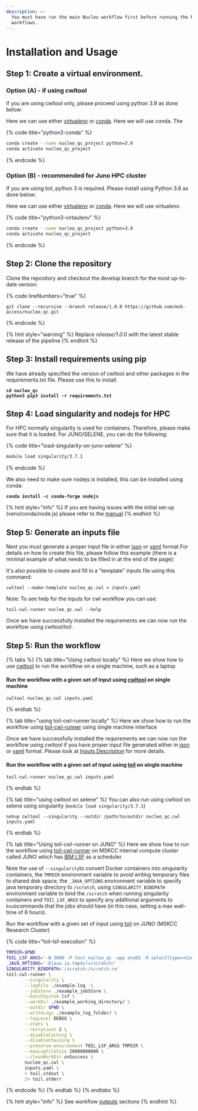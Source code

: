 ```yaml
---
description: >-
  You must have run the main Nucleo workflow first before running the Nucleo QC
  workflows.
---
```


# Installation and Usage

## Step 1: Create a virtual environment. <a href="#step-1-create-a-virtual-environment." id="step-1-create-a-virtual-environment."></a>

### **Option (A) - if using cwltool**

If you are using cwltool only, please proceed using python 3.9 as done below:

Here we can use either [virtualenv](https://virtualenv.pypa.io/) or [conda](https://docs.conda.io/en/latest/). Here we will use conda. The

{% code title="python3-conda" %}
```bash
conda create --name nucleo_qc_project python=3.9
conda activate nucleo_qc_project
```
{% endcode %}

### Option (B) - recommended for Juno HPC cluster

If you are using toil, python 3 is required. Please install using Python 3.6 as done below:

Here we can use either [virtualenv](https://virtualenv.pypa.io/) or [conda](https://docs.conda.io/en/latest/). Here we will use virtualenv.

{% code title="python3-virtaulenv" %}
```bash
conda create --name nucleo_qc_project python=3.9
conda activate nucleo_qc_project
```
{% endcode %}

## Step 2: Clone the repository

Clone the repository and checkout the develop branch for the most up-to-date version:

{% code lineNumbers="true" %}
```
git clone --recursive --branch release/1.0.0 https://github.com/msk-access/nucleo_qc.git
```
{% endcode %}

{% hint style="warning" %}
Replace _release/1.0.0_ with the latest stable release of the pipeline
{% endhint %}

## Step 3: Install requirements using pip <a href="#step-3-install-requirements-using-pip" id="step-3-install-requirements-using-pip"></a>

We have already specified the version of cwltool and other packages in the requirements.txt file. Please use this to install.

<pre class="language-bash" data-title="installing_python_packages"><code class="lang-bash"><strong>cd nucleo_qc
</strong><strong>python3 pip3 install -r requirements.txt</strong></code></pre>

## Step 4: Load singularity and nodejs for HPC

For HPC normally singularity is used for containers. Therefore, please make sure that it is loaded. For JUNO/SELENE, you can do the following:

{% code title="load-singularity-on-juno-selene" %}
```bash
module load singularity/3.7.1
```
{% endcode %}

We also need to make sure nodejs is installed, this can be installed using conda:

<pre class="language-shell" data-title="conda-install-nodejs"><code class="lang-shell"><strong>conda install -c conda-forge nodejs</strong></code></pre>

{% hint style="info" %}
If you are having issues with the initial set-up (venv/conda/node.js) please refer to the [manual](https://app.gitbook.com/s/-MXY9KcVjrKoEWe0OQVs/common-operations/initial-setup)
{% endhint %}

## Step 5: Generate an inputs file <a href="#step-4-generate-an-inputs-file" id="step-4-generate-an-inputs-file"></a>

Next you must generate a proper input file in either [json](https://www.json.org/) or [yaml](https://yaml.org/) format.For details on how to create this file, please follow this example (there is a minimal example of what needs to be filled in at the end of the page):​

It's also possible to create and fill in a "template" inputs file using this command:

```
cwltool --make-template nucleo_qc.cwl > inputs.yaml
```

Note: To see help for the inputs for cwl workflow you can use:&#x20;

```
toil-cwl-runner nucleo_qc.cwl --help
```

Once we have successfully installed the requirements we can now run the workflow using _cwltool/toil_ .

## Step 5: Run the workflow <a href="#step-5-run-the-workflow" id="step-5-run-the-workflow"></a>

{% tabs %}
{% tab title="Using cwltool locally" %}
Here we show how to use [cwltool](https://github.com/common-workflow-language/cwltool) to run the workflow on a single machine, such as a laptop

#### Run the workflow with a given set of input using [cwltool](https://github.com/common-workflow-language/cwltool) on single machine

```
cwltool nucleo_qc.cwl inputs.yaml
```
{% endtab %}

{% tab title="using toil-cwl-runner locally" %}
Here we show how to run the workflow using [toil-cwl-runner](https://toil.readthedocs.io/en/latest/running/introduction.html) using single machine interface

Once we have successfully installed the requirements we can now run the workflow using _cwltool_ if you have proper input file generated either in [json](https://www.json.org/) or [yaml](https://yaml.org/) format. Please look at [Inputs Description](broken-reference) for more details.

#### Run the workflow with a given set of input using [toil](https://toil.readthedocs.io/en/latest/running/introduction.html) on single machine

```
toil-cwl-runner nucleo_qc.cwl inputs.yaml
```
{% endtab %}

{% tab title="using cwltool on selene" %}
You can also run using cwltool on selene using singularity (`module load singularity/3.7.1`)

```
nohup cwltool --singularity --outdir /path/to/outdir nucleo_qc.cwl inputs.yaml
```
{% endtab %}

{% tab title="Using toil-cwl-runner on JUNO" %}
Here we show how to run the workflow using [toil-cwl-runner](https://toil.readthedocs.io/en/latest/running/introduction.html) on MSKCC internal compute cluster called JUNO which has [IBM LSF](https://www.ibm.com/support/knowledgecenter/en/SSETD4/product\_welcome\_platform\_lsf.html) as a scheduler.

Note the use of `--singularity`to convert Docker containers into singularity containers, the `TMPDIR` environment variable to avoid writing temporary files to shared disk space, the `_JAVA_OPTIONS` environment variable to specify java temporary directory to `/scratch`, using `SINGULARITY_BINDPATH` environment variable to bind the `/scratch` when running singularity containers and `TOIl_LSF_ARGS` to specify any additional arguments to `bsub`commands that the jobs should have (in this case, setting a max wall-time of 6 hours).

Run the workflow with a given set of input using [toil](https://toil.readthedocs.io/en/latest/running/introduction.html) on JUNO (MSKCC Research Cluster)

{% code title="toil-lsf-execution" %}
```bash
TMPDIR=$PWD
TOIL_LSF_ARGS='-W 3600 -P test_nucleo_qc -app anyOS -R select[type==CentOS7]'
_JAVA_OPTIONS='-Djava.io.tmpdir=/scratch/'
SINGULARITY_BINDPATH='/scratch:/scratch:rw'
toil-cwl-runner \
       --singularity \
       --logFile ./example.log  \
       --jobStore ./example_jobStore \
       --batchSystem lsf \
       --workDir ./example_working_directory/ \
       --outdir $PWD \
       --writeLogs ./example_log_folder/ \
       --logLevel DEBUG \
       --stats \
       --retryCount 2 \
       --disableCaching \
       --disableChaining \
       --preserve-environment TOIL_LSF_ARGS TMPDIR \
       --maxLogFileSize 20000000000 \
       --cleanWorkDir onSuccess \
       nucleo_qc.cwl \
       inputs.yaml \
       > toil.stdout \
       2> toil.stderr 
```
{% endcode %}
{% endtab %}
{% endtabs %}

{% hint style="info" %}
See workflow [outputs](workflow-outputs.md) sections
{% endhint %}
